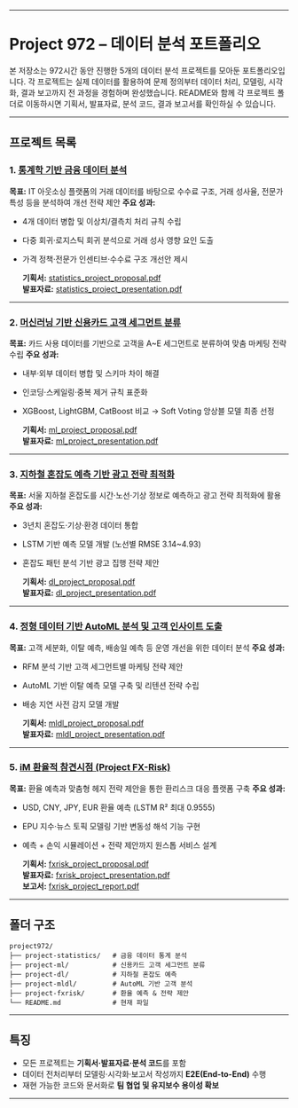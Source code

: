 
---

# Project 972 – 데이터 분석 포트폴리오

본 저장소는 972시간 동안 진행한 5개의 데이터 분석 프로젝트를 모아둔 포트폴리오입니다.
각 프로젝트는 실제 데이터를 활용하여 문제 정의부터 데이터 처리, 모델링, 시각화, 결과 보고까지 전 과정을 경험하며 완성했습니다.
README와 함께 각 프로젝트 폴더로 이동하시면 기획서, 발표자료, 분석 코드, 결과 보고서를 확인하실 수 있습니다.

---

## 프로젝트 목록

### 1. [통계학 기반 금융 데이터 분석](https://github.com/wootae1020/project-statistics)

**목표:** IT 아웃소싱 플랫폼의 거래 데이터를 바탕으로 수수료 구조, 거래 성사율, 전문가 특성 등을 분석하여 개선 전략 제안
**주요 성과:**

* 4개 데이터 병합 및 이상치/결측치 처리 규칙 수립
* 다중 회귀·로지스틱 회귀 분석으로 거래 성사 영향 요인 도출
* 가격 정책·전문가 인센티브·수수료 구조 개선안 제시

  **기획서:** [statistics\_project\_proposal.pdf](./project-statistics/results/statistics_project_proposal.pdf)  
  **발표자료:** [statistics\_project\_presentation.pdf](./project-statistics/results/statistics_project_presentation.pdf)

---

### 2. [머신러닝 기반 신용카드 고객 세그먼트 분류](./project-ml)

**목표:** 카드 사용 데이터를 기반으로 고객을 A\~E 세그먼트로 분류하여 맞춤 마케팅 전략 수립
**주요 성과:**

* 내부·외부 데이터 병합 및 스키마 차이 해결
* 인코딩·스케일링·중복 제거 규칙 표준화
* XGBoost, LightGBM, CatBoost 비교 → Soft Voting 앙상블 모델 최종 선정

  **기획서:** [ml\_project\_proposal.pdf](./project-ml/results/ml_project_proposal.pdf)  
  **발표자료:** [ml\_project\_presentation.pdf](./project-ml/results/ml_project_presentation.pdf)

---

### 3. [지하철 혼잡도 예측 기반 광고 전략 최적화](./project-dl)

**목표:** 서울 지하철 혼잡도를 시간·노선·기상 정보로 예측하고 광고 전략 최적화에 활용
**주요 성과:**

* 3년치 혼잡도·기상·환경 데이터 통합
* LSTM 기반 예측 모델 개발 (노선별 RMSE 3.14\~4.93)
* 혼잡도 패턴 분석 기반 광고 집행 전략 제안

  **기획서:** [dl\_project\_proposal.pdf](./project-dl/results/dl_project_proposal.pdf)  
  **발표자료:** [dl\_project\_presentation.pdf](./project-dl/results/dl_project_presentation.pdf)

---

### 4. [정형 데이터 기반 AutoML 분석 및 고객 인사이트 도출](./project-mldl)

**목표:** 고객 세분화, 이탈 예측, 배송일 예측 등 운영 개선을 위한 데이터 분석
**주요 성과:**

* RFM 분석 기반 고객 세그먼트별 마케팅 전략 제안
* AutoML 기반 이탈 예측 모델 구축 및 리텐션 전략 수립
* 배송 지연 사전 감지 모델 개발

  **기획서:** [mldl\_project\_proposal.pdf](./project-mldl/results/mldl_project_proposal.pdf)  
  **발표자료:** [mldl\_project\_presentation.pdf](./project-mldl/results/mldl_project_presentation.pdf)

---

### 5. [iM 환율적 참견시점 (Project FX-Risk)](./project-fxrisk)

**목표:** 환율 예측과 맞춤형 헤지 전략 제안을 통한 환리스크 대응 플랫폼 구축
**주요 성과:**

* USD, CNY, JPY, EUR 환율 예측 (LSTM R² 최대 0.9555)
* EPU 지수·뉴스 토픽 모델링 기반 변동성 해석 기능 구현
* 예측 + 손익 시뮬레이션 + 전략 제안까지 원스톱 서비스 설계

  **기획서:** [fxrisk\_project\_proposal.pdf](./project-fxrisk/results/fxrisk_project_proposal.pdf)  
  **발표자료:** [fxrisk\_project\_presentation.pdf](./project-fxrisk/results/fxrisk_project_presentation.pdf)  
  **보고서:** [fxrisk\_project\_report.pdf](./project-fxrisk/results/fxrisk_project_report.pdf)

---

## 폴더 구조

```
project972/
├── project-statistics/   # 금융 데이터 통계 분석
├── project-ml/           # 신용카드 고객 세그먼트 분류
├── project-dl/           # 지하철 혼잡도 예측
├── project-mldl/         # AutoML 기반 고객 분석
├── project-fxrisk/       # 환율 예측 & 전략 제안
└── README.md             # 현재 파일
```

---

## 특징

* 모든 프로젝트는 **기획서·발표자료·분석 코드**를 포함
* 데이터 전처리부터 모델링·시각화·보고서 작성까지 **E2E(End-to-End)** 수행
* 재현 가능한 코드와 문서화로 **팀 협업 및 유지보수 용이성 확보**

---
